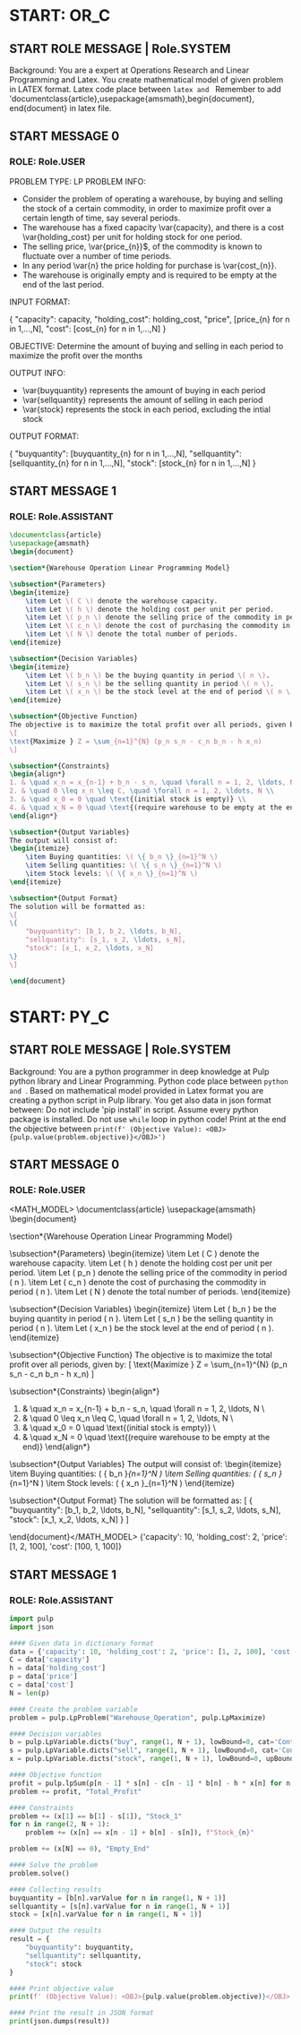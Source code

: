 # START: OR_C 
## START ROLE MESSAGE | Role.SYSTEM 
Background: You are a expert at Operations Research and Linear Programming and Latex. You create mathematical model of given problem in LATEX format. Latex code place between ```latex and ``` Remember to add 'documentclass{article},usepackage{amsmath},begin{document}, end{document} in latex file. 
## START MESSAGE 0 
### ROLE: Role.USER
<DESCRIPTION>
PROBLEM TYPE: LP
PROBLEM INFO:

- Consider the problem of operating a warehouse, by buying and selling the stock of a certain commodity, in order to maximize profit over a certain length of time, say several periods.
- The warehouse has a fixed capacity \var{capacity}, and there is a cost \var{holding_cost} per unit for holding stock for one period.
- The selling price, \var{price_{n}}$, of the commodity is known to fluctuate over a number of time periods. 
- In any period \var{n} the price holding for purchase is \var{cost_{n}}.
- The warehouse is originally empty and is required to be empty at the end of the last period.

INPUT FORMAT:

{
	"capacity": capacity,
	"holding_cost": holding_cost,
	"price", [price_{n} for n in 1,...,N],
	"cost": [cost_{n} for n in 1,...,N]
}


OBJECTIVE: Determine the amount of buying and selling in each period to maximize the profit over the months

OUTPUT INFO:

- \var{buyquantity} represents the amount of buying in each period
- \var{sellquantity} represents the amount of selling in each period
- \var{stock} represents the stock in each period, excluding the intial stock

OUTPUT FORMAT:

{
	"buyquantity": [buyquantity_{n} for n in 1,...,N],
	"sellquantity": [sellquantity_{n} for n in 1,...,N],
	"stock": [stock_{n} for n in 1,...,N]
}
</DESCRIPTION>


## START MESSAGE 1 
### ROLE: Role.ASSISTANT
```latex
\documentclass{article}
\usepackage{amsmath}
\begin{document}

\section*{Warehouse Operation Linear Programming Model}

\subsection*{Parameters}
\begin{itemize}
    \item Let \( C \) denote the warehouse capacity.
    \item Let \( h \) denote the holding cost per unit per period.
    \item Let \( p_n \) denote the selling price of the commodity in period \( n \).
    \item Let \( c_n \) denote the cost of purchasing the commodity in period \( n \).
    \item Let \( N \) denote the total number of periods.
\end{itemize}

\subsection*{Decision Variables}
\begin{itemize}
    \item Let \( b_n \) be the buying quantity in period \( n \).
    \item Let \( s_n \) be the selling quantity in period \( n \).
    \item Let \( x_n \) be the stock level at the end of period \( n \).
\end{itemize}

\subsection*{Objective Function}
The objective is to maximize the total profit over all periods, given by:
\[
\text{Maximize } Z = \sum_{n=1}^{N} (p_n s_n - c_n b_n - h x_n)
\]

\subsection*{Constraints}
\begin{align*}
1. & \quad x_n = x_{n-1} + b_n - s_n, \quad \forall n = 1, 2, \ldots, N \\
2. & \quad 0 \leq x_n \leq C, \quad \forall n = 1, 2, \ldots, N \\
3. & \quad x_0 = 0 \quad \text{(initial stock is empty)} \\
4. & \quad x_N = 0 \quad \text{(require warehouse to be empty at the end)}
\end{align*}

\subsection*{Output Variables}
The output will consist of:
\begin{itemize}
    \item Buying quantities: \( \{ b_n \}_{n=1}^N \)
    \item Selling quantities: \( \{ s_n \}_{n=1}^N \)
    \item Stock levels: \( \{ x_n \}_{n=1}^N \)
\end{itemize}

\subsection*{Output Format}
The solution will be formatted as:
\[
\{
    "buyquantity": [b_1, b_2, \ldots, b_N],
    "sellquantity": [s_1, s_2, \ldots, s_N],
    "stock": [x_1, x_2, \ldots, x_N]
\}
\]

\end{document}
```

# START: PY_C 
## START ROLE MESSAGE | Role.SYSTEM 
Background: You are a python programmer in deep knowledge at Pulp python library and Linear Programming. Python code place between ```python and ```. Based on mathematical model provided in Latex format you are creating a python script in Pulp library. You get also data in json format between: <DATA></DATA> Do not include 'pip install' in script. Assume every python package is installed. Do not use `while` loop in python code! Print at the end the objective between <OBJ></OBJ> `print(f' (Objective Value): <OBJ>{pulp.value(problem.objective)}</OBJ>')` 
## START MESSAGE 0 
### ROLE: Role.USER
<MATH_MODEL>
\documentclass{article}
\usepackage{amsmath}
\begin{document}

\section*{Warehouse Operation Linear Programming Model}

\subsection*{Parameters}
\begin{itemize}
    \item Let \( C \) denote the warehouse capacity.
    \item Let \( h \) denote the holding cost per unit per period.
    \item Let \( p_n \) denote the selling price of the commodity in period \( n \).
    \item Let \( c_n \) denote the cost of purchasing the commodity in period \( n \).
    \item Let \( N \) denote the total number of periods.
\end{itemize}

\subsection*{Decision Variables}
\begin{itemize}
    \item Let \( b_n \) be the buying quantity in period \( n \).
    \item Let \( s_n \) be the selling quantity in period \( n \).
    \item Let \( x_n \) be the stock level at the end of period \( n \).
\end{itemize}

\subsection*{Objective Function}
The objective is to maximize the total profit over all periods, given by:
\[
\text{Maximize } Z = \sum_{n=1}^{N} (p_n s_n - c_n b_n - h x_n)
\]

\subsection*{Constraints}
\begin{align*}
1. & \quad x_n = x_{n-1} + b_n - s_n, \quad \forall n = 1, 2, \ldots, N \\
2. & \quad 0 \leq x_n \leq C, \quad \forall n = 1, 2, \ldots, N \\
3. & \quad x_0 = 0 \quad \text{(initial stock is empty)} \\
4. & \quad x_N = 0 \quad \text{(require warehouse to be empty at the end)}
\end{align*}

\subsection*{Output Variables}
The output will consist of:
\begin{itemize}
    \item Buying quantities: \( \{ b_n \}_{n=1}^N \)
    \item Selling quantities: \( \{ s_n \}_{n=1}^N \)
    \item Stock levels: \( \{ x_n \}_{n=1}^N \)
\end{itemize}

\subsection*{Output Format}
The solution will be formatted as:
\[
\{
    "buyquantity": [b_1, b_2, \ldots, b_N],
    "sellquantity": [s_1, s_2, \ldots, s_N],
    "stock": [x_1, x_2, \ldots, x_N]
\}
\]

\end{document}</MATH_MODEL>
<DATA>
{'capacity': 10, 'holding_cost': 2, 'price': [1, 2, 100], 'cost': [100, 1, 100]}</DATA>


## START MESSAGE 1 
### ROLE: Role.ASSISTANT
```python
import pulp
import json

#### Given data in dictionary format
data = {'capacity': 10, 'holding_cost': 2, 'price': [1, 2, 100], 'cost': [100, 1, 100]}
C = data['capacity']
h = data['holding_cost']
p = data['price']
c = data['cost']
N = len(p)

#### Create the problem variable
problem = pulp.LpProblem("Warehouse_Operation", pulp.LpMaximize)

#### Decision variables
b = pulp.LpVariable.dicts("buy", range(1, N + 1), lowBound=0, cat='Continuous')
s = pulp.LpVariable.dicts("sell", range(1, N + 1), lowBound=0, cat='Continuous')
x = pulp.LpVariable.dicts("stock", range(1, N + 1), lowBound=0, upBound=C, cat='Continuous')

#### Objective function
profit = pulp.lpSum(p[n - 1] * s[n] - c[n - 1] * b[n] - h * x[n] for n in range(1, N + 1))
problem += profit, "Total_Profit"

#### Constraints
problem += (x[1] == b[1] - s[1]), "Stock_1"
for n in range(2, N + 1):
    problem += (x[n] == x[n - 1] + b[n] - s[n]), f"Stock_{n}"

problem += (x[N] == 0), "Empty_End"

#### Solve the problem
problem.solve()

#### Collecting results
buyquantity = [b[n].varValue for n in range(1, N + 1)]
sellquantity = [s[n].varValue for n in range(1, N + 1)]
stock = [x[n].varValue for n in range(1, N + 1)]

#### Output the results
result = {
    "buyquantity": buyquantity,
    "sellquantity": sellquantity,
    "stock": stock
}

#### Print objective value
print(f' (Objective Value): <OBJ>{pulp.value(problem.objective)}</OBJ>')

#### Print the result in JSON format
print(json.dumps(result))
```

